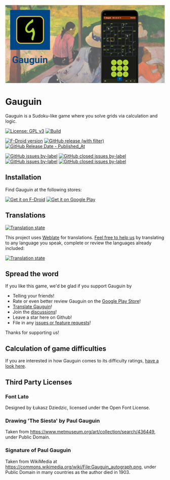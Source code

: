 ![Banner](fastlane/metadata/android/en-US/images/featureGraphic.png)

# Gauguin

Gauguin is a Sudoku-like game where you solve grids via calculation and logic.

[![License: GPL v3](https://img.shields.io/badge/License-GPLv3-blue.svg)](https://www.gnu.org/licenses/gpl-3.0)
[![Build](https://github.com/meikpiep/gauguin/actions/workflows/build.yml/badge.svg)](https://github.com/meikpiep/gauguin/actions/workflows/build.yml)

[![F-Droid version](https://img.shields.io/f-droid/v/org.piepmeyer.gauguin)](https://f-droid.org/packages/org.piepmeyer.gauguin/)
[![GitHub release (with filter)](https://img.shields.io/github/v/release/meikpiep/gauguin)](https://github.com/meikpiep/gauguin/releases/latest)
[![GitHub Release Date - Published_At](https://img.shields.io/github/release-date/meikpiep/gauguin)](https://github.com/meikpiep/gauguin/releases/latest)

[![GitHub issues by-label](https://img.shields.io/github/issues/meikpiep/gauguin/bug)](https://github.com/meikpiep/gauguin/labels/bug)
[![GitHub closed issues by-label](https://img.shields.io/github/issues-closed/meikpiep/gauguin/bug)](https://github.com/meikpiep/gauguin/issues?q=label%3Abug+is%3Aclosed)
[![GitHub issues by-label](https://img.shields.io/github/issues/meikpiep/gauguin/enhancement)](https://github.com/meikpiep/gauguin/labels/enhancement)
[![GitHub closed issues by-label](https://img.shields.io/github/issues-closed/meikpiep/gauguin/enhancement)](https://github.com/meikpiep/gauguin/issues?q=label%3Aenhancement+is%3Aclosed)

## Installation

Find Gauguin at the following stores:

[<img src="https://fdroid.gitlab.io/artwork/badge/get-it-on.png"
alt="Get it on F-Droid"
     height="80">](https://f-droid.org/packages/org.piepmeyer.gauguin/)
[<img src="https://play.google.com/intl/en_us/badges/images/generic/en-play-badge.png"
     alt="Get it on Google Play"
     height="80">](https://play.google.com/store/apps/details?id=org.piepmeyer.gauguin)

## Translations

[![Translation state](https://hosted.weblate.org/widget/gauguin/287x66-black.png)](https://hosted.weblate.org/engage/gauguin/)

This project uses [Weblate](https://weblate.org) for translations. [Feel free to help us](https://hosted.weblate.org/engage/gauguin/) by translating to any language you speak, complete or review the languages already included:

[![Translation state](https://hosted.weblate.org/widget/gauguin/multi-auto.svg)](https://hosted.weblate.org/engage/gauguin/)

## Spread the word

If you like this game, we'd be glad if you support Gauguin by

- Telling your friends!
- Rate or even better review Gauguin on the [Google Play Store](https://play.google.com/store/apps/details?id=org.piepmeyer.gauguin)!
- [Translate Gauguin](https://github.com/meikpiep/gauguin?tab=readme-ov-file#translations)!
- Join the [discussions](https://github.com/meikpiep/gauguin/discussions)!
- Leave a star here on Github!
- File in any [issues or feature requests](https://github.com/meikpiep/gauguin/issues)!

Thanks for supporting us!

## Calculation of game difficulties

If you are interested in how Gauguin comes to its difficulty ratings, [have a look here](docs/calculating-difficulties.md).

## Third Party Licenses

### Font Lato

Designed by Łukasz Dziedzic, licensed under the Open Font License.

### Drawing 'The Siesta' by Paul Gauguin

Taken from https://www.metmuseum.org/art/collection/search/436449, under Public Domain.

### Signature of Paul Gauguin

Taken from WikiMedia at https://commons.wikimedia.org/wiki/File:Gauguin_autograph.png, under Public Domain in many countries as the author died in 1903.
